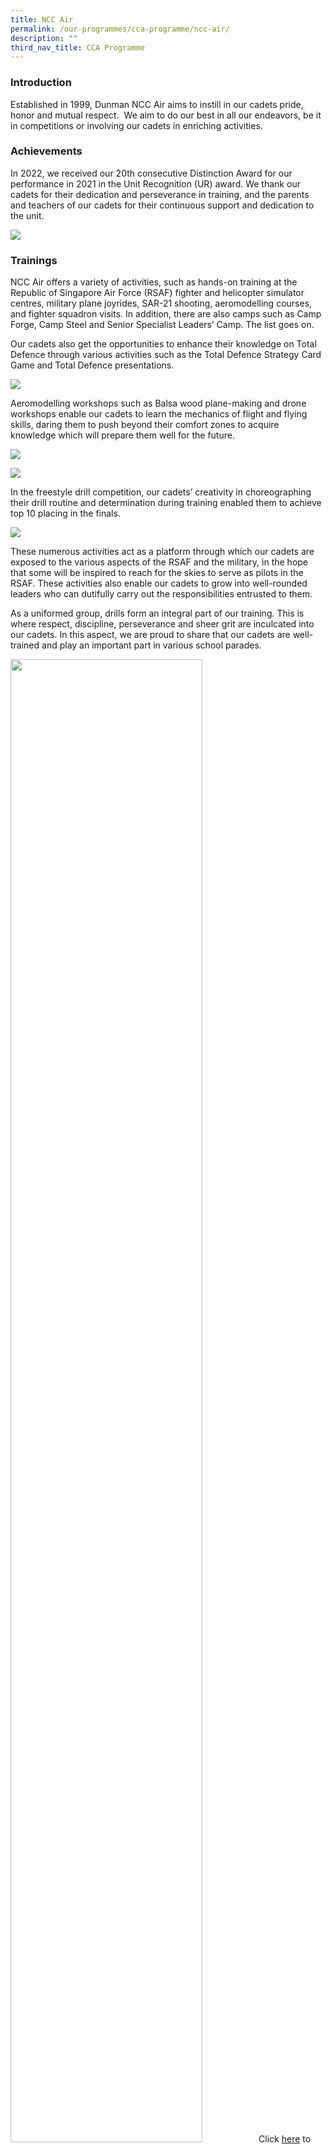 ```yaml
---
title: NCC Air
permalink: /our-programmes/cca-programme/ncc-air/
description: ""
third_nav_title: CCA Programme
---
```

### Introduction
 
Established in 1999, Dunman NCC Air aims to instill in our cadets pride, honor and mutual respect.  We aim to do our best in all our endeavors, be it in competitions or involving our cadets in enriching activities.

### Achievements

In 2022, we received our 20th consecutive Distinction Award for our performance in 2021 in the Unit Recognition (UR) award. We thank our cadets for their dedication and perseverance in training, and the parents and teachers of our cadets for their continuous support and dedication to the unit.

![](/images/CCA%20Photos/NCC%20Air/NCC%20Air%20photo%201.jpg)

### Trainings

NCC Air offers a variety of activities, such as hands-on training at the Republic of Singapore Air Force (RSAF) fighter and helicopter simulator centres, military plane joyrides, SAR-21 shooting, aeromodelling courses, and fighter squadron visits. In addition, there are also camps such as Camp Forge, Camp Steel and Senior Specialist Leaders’ Camp. The list goes on.

Our cadets also get the opportunities to enhance their knowledge on Total Defence through various activities such as the Total Defence Strategy Card Game and Total Defence presentations.

![](/images/CCA%20Photos/NCC%20Air/NCC%20Air%20photo%202.jpg)

Aeromodelling workshops such as Balsa wood plane-making and drone workshops enable our cadets to learn the mechanics of flight and flying skills, daring them to push beyond their comfort zones to acquire knowledge which will prepare them well for the future.

![](/images/CCA%20Photos/NCC%20Air/NCC%20Air%20photo%203.jpg)

![](/images/CCA%20Photos/NCC%20Air/NCC%20Air%20photo%204.jpg)

In the freestyle drill competition, our cadets’ creativity in choreographing their drill routine and determination during training enabled them to achieve top 10 placing in the finals.

![](/images/CCA%20Photos/NCC%20Air/NCC%20Air%20photo%205.jpg)

These numerous activities act as a platform through which our cadets are exposed to the various aspects of the RSAF and the military, in the hope that some will be inspired to reach for the skies to serve as pilots in the RSAF. These activities also enable our cadets to grow into well-rounded leaders who can dutifully carry out the responsibilities entrusted to them.

As a uniformed group, drills form an integral part of our training. This is where respect, discipline, perseverance and sheer grit are inculcated into our cadets. In this aspect, we are proud to share that our cadets are well-trained and play an important part in various school parades.

<img src="/images/CCA%20Photos/NCC%20Air/NCC%20Air%20Video%201%20Pic.png"
     style="width:78%">
Click <a href="https://www.youtube.com/embed/x6uagYwCinQ" target="_blank">here</a> to view the video on Youtube.

Our training is however not limited to the “AIR” syllabus. Our cadets play different sports during training and take part in competitions such as soccer where they achieved third position in the district finals. In doing so, our cadets learn the values of sportsmanship and teamwork, while building camaraderie between themselves and with cadets from other schools.

![](/images/CCA%20Photos/NCC%20Air/NCC%20Air%20photo%206.jpg)

![](/images/CCA%20Photos/NCC%20Air/NCC%20Air%20photo%207.jpg)

We look forward to the future, and we will continue to seek new avenues to enrich the NCC Air experience of our cadets to develop the next generation of future leaders.

<iframe width="560" height="315" src="https://www.youtube.com/embed/IehAtdCsTRA" title="YouTube video player" frameborder="0" allow="accelerometer; autoplay; clipboard-write; encrypted-media; gyroscope; picture-in-picture" allowfullscreen></iframe>